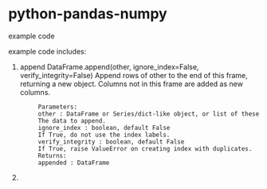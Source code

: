 # python-pandas-numpy
example code

example code includes:
1. append
            DataFrame.append(other, ignore_index=False, verify_integrity=False)
            Append rows of other to the end of this frame, returning a new object. Columns not in this frame are added as new columns.
            
            Parameters:	
            other : DataFrame or Series/dict-like object, or list of these
            The data to append.
            ignore_index : boolean, default False
            If True, do not use the index labels.
            verify_integrity : boolean, default False
            If True, raise ValueError on creating index with duplicates.
            Returns:	
            appended : DataFrame
2.
